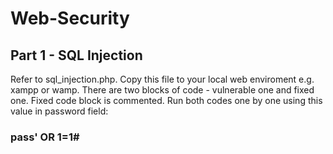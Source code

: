 # Web-Security
## Part 1 - SQL Injection
Refer to sql_injection.php. Copy this file to your local web enviroment e.g. xampp or wamp. There are two blocks of code - vulnerable one and fixed one. Fixed code block is commented. Run both codes one by one using this value in password field: 
### pass' OR 1=1#
